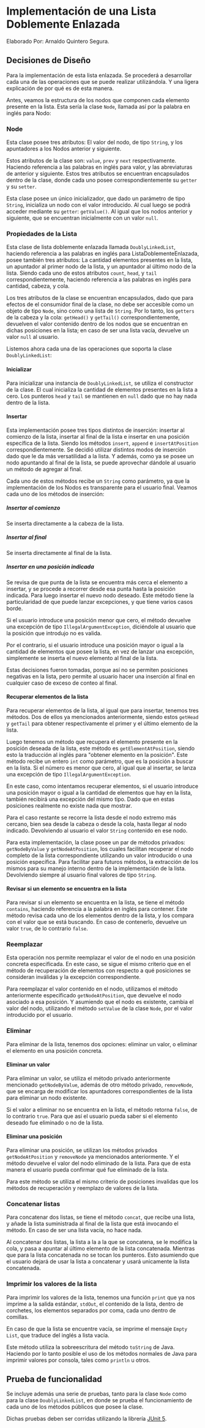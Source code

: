 # Implementación de una Lista Doblemente Enlazada

Elaborado Por: Arnaldo Quintero Segura.

## Decisiones de Diseño

Para la implementación de esta lista enlazada. Se procederá a desarrollar cada una de las operaciones que se puede realizar utilizándola. Y una ligera explicación de por qué es de esta manera.

Antes, veamos la estructura de los nodos que componen cada elemento presente en la lista. Esta sería la clase `Node`, llamada así por la palabra en inglés para Nodo:

### Node

Esta clase posee tres atributos: El valor del nodo, de tipo `String`, y los apuntadores a los Nodos anterior y siguiente.

Estos atributos de la clase son: `value`, `prev` y `next` respectivamente. Haciendo referencia a las palabras en inglés para valor, y las abreviaturas de anterior y siguiente. Estos tres atributos se encuentran encapsulados dentro de la clase, donde cada uno posee correspondientemente su `getter` y su `setter`.

Esta clase posee un único inicializador, que dado un parámetro de tipo `String`, inicializa un nodo con el valor introducido. Al cual luego se podrá acceder mediante su `getter`: `getValue()`. Al igual que los nodos anterior y siguiente, que se encuentran inicialmente con un valor `null`.

### Propiedades de la Lista

Esta clase de lista doblemente enlazada llamada `DoublyLinkedList`, haciendo referencia a las palabras en inglés para ListaDoblementeEnlazada, posee también tres atributos: La cantidad elementos presentes en la lista, un apuntador al primer nodo de la lista, y un apuntador al último nodo de la lista. Siendo cada uno de estos atributos `count`, `head`, y `tail` correspondientemente, haciendo referencia a las palabras en inglés para cantidad, cabeza, y cola.

Los tres atributos de la clase se encuentran encapsulados, dado que para efectos de el consumidor final de la clase, no debe ser accesible como un objeto de tipo `Node`, sino como una lista de `String`. Por lo tanto, los `getters` de la cabeza y la cola: `getHead()` y `getTail()` correspondientemente, devuelven el valor contenido dentro de los nodos que se encuentran en dichas posiciones en la lista; en caso de ser una lista vacía, devuelve un valor `null` al usuario.

Listemos ahora cada una de las operaciones que soporta la clase `DoublyLinkedList`:

#### Inicializar

Para inicializar una instancia de `DoublyLinkedList`, se utiliza el constructor de la clase. El cual inicializa la cantidad de elementos presentes en la lista a cero. Los punteros `head` y `tail` se mantienen en `null` dado que no hay nada dentro de la lista.

#### Insertar

Esta implementación posee tres tipos distintos de inserción: insertar al comienzo de la lista, insertar al final de la lista e insertar en una posición específica de la lista. Siendo los métodos `insert`, `append` e `insertAtPosition` correspondientemente. Se decidió utilizar distintos modos de inserción dado que le da más versatilidad a la lista. Y además, como ya se posee un nodo apuntando al final de la lista, se puede aprovechar dándole al usuario un método de agregar al final.

Cada uno de estos métodos recibe un `String` como parámetro, ya que la implementación de los Nodos es transparente para el usuario final. Veamos cada uno de los métodos de inserción:

##### Insertar al comienzo

Se inserta directamente a la cabeza de la lista.

##### Insertar al final

Se inserta directamente al final de la lista.

##### Insertar en una posición indicada

Se revisa de que punta de la lista se encuentra más cerca el elemento a insertar, y se procede a recorrer desde esa punta hasta la posición indicada. Para luego insertar el nuevo nodo deseado. Este método tiene la particularidad de que puede lanzar excepciones, y que tiene varios casos borde.

Si el usuario introduce una posición menor que cero, el método devuelve una excepción de tipo `IllegalArgumentException`, diciéndole al usuario que la posición que introdujo no es valida.

Por el contrario, si el usuario introduce una posición mayor o igual a la cantidad de elementos que posee la lista, en vez de lanzar una excepción, simplemente se inserta el nuevo elemento al final de la lista.

Estas decisiones fueron tomadas, porque así no se permiten posiciones negativas en la lista, pero permite al usuario hacer una inserción al final en cualquier caso de exceso de conteo al final.

#### Recuperar elementos de la lista

Para recuperar elementos de la lista, al igual que para insertar, tenemos tres métodos. Dos de ellos ya mencionados anteriormente, siendo estos `getHead` y `getTail` para obtener respectivamente el primer y el último elemento de la lista.

Luego tenemos un método que recupera el elemento presente en la posición deseada de la lista, este método es `getElementAtPosition`, siendo esto la traducción al inglés para "obtener elemento en la posición". Este método recibe un entero `int` como parámetro, que es la posición a buscar en la lista. Si el número es menor que cero, al igual que al insertar, se lanza una excepción de tipo `IllegalArgumentException`.

En este caso, como intentamos recuperar elementos, si el usuario introduce una posición mayor o igual a la cantidad de elementos que hay en la lista, también recibirá una excepción del mismo tipo. Dado que en estas posiciones realmente no existe nada que mostrar.

Para el caso restante se recorre la lista desde el nodo extremo más cercano, bien sea desde la cabeza o desde la cola, hasta llegar al nodo indicado. Devolviendo al usuario el valor `String` contenido en ese nodo.

Para esta implementación, la clase posee un par de métodos privados: `getNodeByValue` y `getNodeAtPosition`, los cuales facilitan recuperar el nodo completo de la lista correspondiente utilizando un valor introducido o una posición específica. Para facilitar para futuros métodos, la extracción de los mismos para su manejo interno dentro de la implementación de la lista. Devolviendo siempre al usuario final valores de tipo `String`.

#### Revisar si un elemento se encuentra en la lista

Para revisar si un elemento se encuentra en la lista, se tiene el método `contains`, haciendo referencia a la palabra en inglés para contener. Este método revisa cada uno de los elementos dentro de la lista, y los compara con el valor que se está buscando. En caso de contenerlo, devuelve un valor `true`, de lo contrario `false`.

### Reemplazar

Esta operación nos permite reemplazar el valor de el nodo en una posición concreta especificada. En este caso, se sigue el mismo criterio que en el método de recuperación de elementos con respecto a qué posiciones se consideran inválidas y la excepción correspondiente.

Para reemplazar el valor contenido en el nodo, utilizamos el método anteriormente especificado `getNodeAtPosition`, que devuelve el nodo asociado a esa posición. Y asumiendo que el nodo es existente, cambia el valor del nodo, utilizando el método `setValue` de la clase `Node`, por el valor introducido por el usuario.

### Eliminar

Para eliminar de la lista, tenemos dos opciones: eliminar un valor, o eliminar el elemento en una posición concreta.

#### Eliminar un valor

Para eliminar un valor, se utiliza el método privado anteriormente mencionado `getNodeByValue`, además de otro método privado, `removeNode`, que se encarga de modificar los apuntadores correspondientes de la lista para eliminar un nodo existente.

Si el valor a eliminar no se encuentra en la lista, el método retorna `false`, de lo contrario `true`. Para que así el usuario pueda saber si el elemento deseado fue eliminado o no de la lista.

#### Eliminar una posición

Para eliminar una posición, se utilizan los métodos privados `getNodeAtPosition` y `removeNode` ya mencionados anteriormente. Y el método devuelve el valor del nodo eliminado de la lista. Para que de esta manera el usuario pueda confirmar qué fue eliminado de la lista.

Para este método se utiliza el mismo criterio de posiciones invalidas que los métodos de recuperación y reemplazo de valores de la lista.

### Concatenar listas

Para concatenar dos listas, se tiene el método `concat`, que recibe una lista, y añade la lista suministrada al final de la lista que está invocando el método. En caso de ser una lista vacía, no hace nada.

Al concatenar dos listas, la lista a la a la que se concatena, se le modifica la cola, y pasa a apuntar al último elemento de la lista concatenada. Mientras que para la lista concatenada no se tocan los punteros. Esto asumiendo que el usuario dejará de usar la lista a concatenar y usará unicamente la lista concatenada.

### Imprimir los valores de la lista

Para imprimir los valores de la lista, tenemos una función `print` que ya nos imprime a la salida estándar, `stdOut`, el contenido de la lista, dentro de corchetes, los elementos separados por coma, cada uno dentro de comillas.

En caso de que la lista se encuentre vacía, se imprime el mensaje `Empty List`, que traduce del inglés a lista vacía.

Este método utiliza la sobreescritura del método `toString` de Java. Haciendo por lo tanto posible el uso de los métodos normales de Java para imprimir valores por consola, tales como `println` u otros.

## Prueba de funcionalidad

Se incluye además una serie de pruebas, tanto para la clase `Node` como para la clase `DoublyLinkedList`, en donde se prueba el funcionamiento de cada uno de los métodos públicos que posee la clase.

Dichas pruebas deben ser corridas utilizando la librería [JUnit 5](https://junit.org/junit5/).